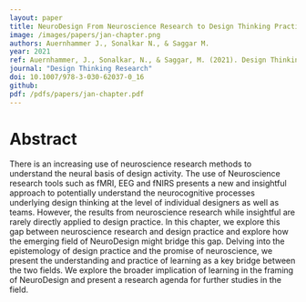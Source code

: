 ```yaml
---
layout: paper
title: NeuroDesign From Neuroscience Research to Design Thinking Practice.
image: /images/papers/jan-chapter.png
authors: Auernhammer J., Sonalkar N., & Saggar M. 
year: 2021
ref: Auernhammer, J., Sonalkar, N., & Saggar, M. (2021). Design Thinking Research
journal: "Design Thinking Research"
doi: 10.1007/978-3-030-62037-0_16
github:
pdf: /pdfs/papers/jan-chapter.pdf
---
```


# Abstract
There is an increasing use of neuroscience research methods to understand the neural basis of design activity. The use of Neuroscience research tools such as fMRI, EEG and fNIRS presents a new and insightful approach to potentially understand the neurocognitive processes underlying design thinking at the level of individual designers as well as teams. However, the results from neuroscience research while insightful are rarely directly applied to design practice. In this chapter, we explore this gap between neuroscience research and design practice and explore how the emerging field of NeuroDesign might bridge this gap. Delving into the epistemology of design practice and the promise of neuroscience, we present the understanding and practice of learning as a key bridge between the two fields. We explore the broader implication of learning in the framing of NeuroDesign and present a research agenda for further studies in the field.
